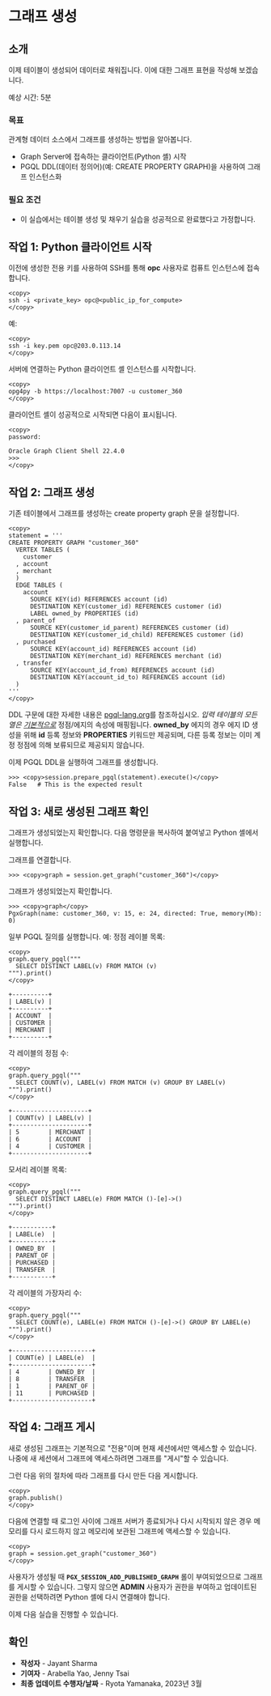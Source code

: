 # 그래프 생성

## 소개

이제 테이블이 생성되어 데이터로 채워집니다. 이에 대한 그래프 표현을 작성해 보겠습니다.

예상 시간: 5분

### 목표

관계형 데이터 소스에서 그래프를 생성하는 방법을 알아봅니다.

*   Graph Server에 접속하는 클라이언트(Python 셸) 시작
*   PGQL DDL(데이터 정의어)(예: CREATE PROPERTY GRAPH)을 사용하여 그래프 인스턴스화

### 필요 조건

*   이 실습에서는 테이블 생성 및 채우기 실습을 성공적으로 완료했다고 가정합니다.

## 작업 1: Python 클라이언트 시작

이전에 생성한 전용 키를 사용하여 SSH를 통해 **opc** 사용자로 컴퓨트 인스턴스에 접속합니다.

    <copy>
    ssh -i <private_key> opc@<public_ip_for_compute>
    </copy>
    

예:

    <copy>
    ssh -i key.pem opc@203.0.113.14
    </copy>
    

서버에 연결하는 Python 클라이언트 셸 인스턴스를 시작합니다.

    <copy>
    opg4py -b https://localhost:7007 -u customer_360
    </copy>
    

클라이언트 셸이 성공적으로 시작되면 다음이 표시됩니다.

    <copy>
    password:
    
    Oracle Graph Client Shell 22.4.0
    >>>
    </copy>
    

## 작업 2: 그래프 생성

기존 테이블에서 그래프를 생성하는 create property graph 문을 설정합니다.

    <copy>
    statement = '''
    CREATE PROPERTY GRAPH "customer_360"
      VERTEX TABLES (
        customer
      , account
      , merchant
      )
      EDGE TABLES (
        account
          SOURCE KEY(id) REFERENCES account (id)
          DESTINATION KEY(customer_id) REFERENCES customer (id)
          LABEL owned_by PROPERTIES (id)
      , parent_of
          SOURCE KEY(customer_id_parent) REFERENCES customer (id)
          DESTINATION KEY(customer_id_child) REFERENCES customer (id)
      , purchased
          SOURCE KEY(account_id) REFERENCES account (id)
          DESTINATION KEY(merchant_id) REFERENCES merchant (id)
      , transfer
          SOURCE KEY(account_id_from) REFERENCES account (id)
          DESTINATION KEY(account_id_to) REFERENCES account (id)
      ) 
    '''
    </copy>
    

DDL 구문에 대한 자세한 내용은 [pgql-lang.org](https://pgql-lang.org/spec/1.4/#create-property-graph)를 참조하십시오. _입력 테이블의 모든 열은 [기본적으로](https://pgql-lang.org/spec/1.4/#properties)_ 정점/에지의 속성에 매핑됩니다. **owned\_by** 에지의 경우 에지 ID 생성을 위해 **id** 등록 정보와 **PROPERTIES** 키워드만 제공되며, 다른 등록 정보는 이미 계정 정점에 의해 보류되므로 제공되지 않습니다.

이제 PGQL DDL을 실행하여 그래프를 생성합니다.

    >>> <copy>session.prepare_pgql(statement).execute()</copy>
    False   # This is the expected result
    

## 작업 3: 새로 생성된 그래프 확인

그래프가 생성되었는지 확인합니다. 다음 명령문을 복사하여 붙여넣고 Python 셸에서 실행합니다.

그래프를 연결합니다.

    >>> <copy>graph = session.get_graph("customer_360")</copy>
    

그래프가 생성되었는지 확인합니다.

    >>> <copy>graph</copy>
    PgxGraph(name: customer_360, v: 15, e: 24, directed: True, memory(Mb): 0)
    

일부 PGQL 질의를 실행합니다. 예: 정점 레이블 목록:

    <copy>
    graph.query_pgql("""
      SELECT DISTINCT LABEL(v) FROM MATCH (v)
    """).print()
    </copy>
    
    +----------+
    | LABEL(v) |
    +----------+
    | ACCOUNT  |
    | CUSTOMER |
    | MERCHANT |
    +----------+
    

각 레이블의 정점 수:

    <copy>
    graph.query_pgql("""
      SELECT COUNT(v), LABEL(v) FROM MATCH (v) GROUP BY LABEL(v)
    """).print()
    </copy>
    
    +---------------------+
    | COUNT(v) | LABEL(v) |
    +---------------------+
    | 5        | MERCHANT |
    | 6        | ACCOUNT  |
    | 4        | CUSTOMER |
    +---------------------+
    

모서리 레이블 목록:

    <copy>
    graph.query_pgql("""
      SELECT DISTINCT LABEL(e) FROM MATCH ()-[e]->()
    """).print()
    </copy>
    
    +-----------+
    | LABEL(e)  |
    +-----------+
    | OWNED_BY  |
    | PARENT_OF |
    | PURCHASED |
    | TRANSFER  |
    +-----------+
    

각 레이블의 가장자리 수:

    <copy>
    graph.query_pgql("""
      SELECT COUNT(e), LABEL(e) FROM MATCH ()-[e]->() GROUP BY LABEL(e)
    """).print()
    </copy>
    
    +----------------------+
    | COUNT(e) | LABEL(e)  |
    +----------------------+
    | 4        | OWNED_BY  |
    | 8        | TRANSFER  |
    | 1        | PARENT_OF |
    | 11       | PURCHASED |
    +----------------------+
    

## 작업 4: 그래프 게시

새로 생성된 그래프는 기본적으로 "전용"이며 현재 세션에서만 액세스할 수 있습니다. 나중에 새 세션에서 그래프에 액세스하려면 그래프를 "게시"할 수 있습니다.

그런 다음 위의 절차에 따라 그래프를 다시 만든 다음 게시합니다.

    <copy>
    graph.publish()
    </copy>
    

다음에 연결할 때 로그인 사이에 그래프 서버가 종료되거나 다시 시작되지 않은 경우 메모리를 다시 로드하지 않고 메모리에 보관된 그래프에 액세스할 수 있습니다.

    <copy>
    graph = session.get_graph("customer_360")
    </copy>
    

사용자가 생성될 때 **`PGX_SESSION_ADD_PUBLISHED_GRAPH`** 롤이 부여되었으므로 그래프를 게시할 수 있습니다. 그렇지 않으면 **ADMIN** 사용자가 권한을 부여하고 업데이트된 권한을 선택하려면 Python 셸에 다시 연결해야 합니다.

이제 다음 실습을 진행할 수 있습니다.

## 확인

*   **작성자** - Jayant Sharma
*   **기여자** - Arabella Yao, Jenny Tsai
*   **최종 업데이트 수행자/날짜** - Ryota Yamanaka, 2023년 3월